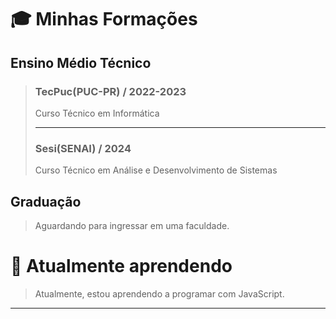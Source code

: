 # 🎓 Minhas Formações
## Ensino Médio Técnico
> ### TecPuc(PUC-PR) / 2022-2023
> 
> Curso Técnico em Informática
>
> ___ 
>
> ### Sesi(SENAI) / 2024
> 
> Curso Técnico em Análise e Desenvolvimento de Sistemas
## Graduação
> Aguardando para ingressar em uma faculdade.
# 🌱 Atualmente aprendendo
> Atualmente, estou aprendendo a programar com JavaScript.
___

<!--
**LorenzoBordignon07/LorenzoBordignon07** is a ✨ _special_ ✨ repository because its `README.md` (this file) appears on your GitHub profile.

Here are some ideas to get you started:

- 🔭 I’m currently working on ...
- 🌱 I’m currently learning ...
- 👯 I’m looking to collaborate on ...
- 🤔 I’m looking for help with ...
- 💬 Ask me about ...
- 📫 How to reach me: ...
- 😄 Pronouns: ...
- ⚡ Fun fact: ...
-->
